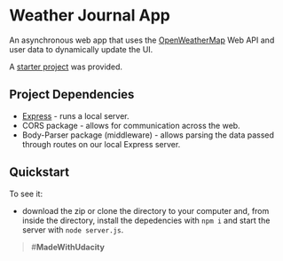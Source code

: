 # Weather Journal App

An asynchronous web app that uses the [OpenWeatherMap](https://openweathermap.org/) Web API and user data to dynamically update the UI.

A [starter project](https://github.com/udacity/fend/tree/refresh-2019/projects/weather-journal-app) was provided.

## Project Dependencies

- [Express](https://expressjs.com/) - runs a local server.
- CORS package - allows for communication across the web.
- Body-Parser package (middleware) - allows parsing the data passed through routes on our local Express server.

## Quickstart

To see it:

- download the zip or clone the directory to your computer and, from inside the directory, install the depedencies with `npm i` and start the server with `node server.js`.

> #**MadeWithUdacity**
